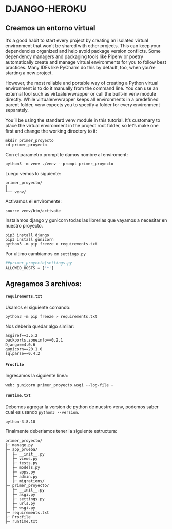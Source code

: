 # DJANGO-HEROKU

## Creamos un entorno virtual
It’s a good habit to start every project by creating an isolated virtual environment that won’t be shared with other projects. This can keep your dependencies organized and help avoid package version conflicts. Some dependency managers and packaging tools like Pipenv or poetry automatically create and manage virtual environments for you to follow best practices. Many IDEs like PyCharm do this by default, too, when you’re starting a new project.

However, the most reliable and portable way of creating a Python virtual environment is to do it manually from the command line. You can use an external tool such as virtualenvwrapper or call the built-in venv module directly. While virtualenvwrapper keeps all environments in a predefined parent folder, venv expects you to specify a folder for every environment separately.

You’ll be using the standard venv module in this tutorial. It’s customary to place the virtual environment in the project root folder, so let’s make one first and change the working directory to it:

```
mkdir primer_proyecto
cd primer_proyecto
```

Con el parametro prompt le damos nombre al enviroment:

```
python3 -m venv ./venv --prompt primer_proyecto
```

Luego vemos lo siguiente:

```
primer_proyecto/
│
└── venv/
```

Activamos el enviromente:

```
source venv/bin/activate
```

Instalamos django y gunicorn todas las librerias que vayamos a necesitar en nuestro proyecto.


```
pip3 install django
pip3 install gunicorn
python3 -m pip freeze > requirements.txt
```

Por ultimo cambiamos en `settings.py`

```python
##primer_proyecto\settings.py
ALLOWED_HOSTS = ['*']
```

## Agregamos 3 archivos:

#### `requirements.txt`

Usamos el siguiente comando:

```
python3 -m pip freeze > requirements.txt
```

Nos deberia quedar algo similar:

```
asgiref==3.5.2
backports.zoneinfo==0.2.1
Django==4.0.6
gunicorn==20.1.0
sqlparse==0.4.2
``` 
#### `Procfile`

Ingresamos la siguiente linea:

```
web: gunicorn primer_proyecto.wsgi --log-file -
```

#### `runtime.txt`

Debemos agregar la version de python de nuestro venv, podemos saber cual es usando `python3 --version`.

```
python-3.8.10
```

Finalmente deberiamos tener la siguiente estructura:

```
primer_proyecto/
├─ manage.py
├─ app_prueba/
│  ├─ __init__.py
│  ├─ views.py
│  ├─ tests.py
│  ├─ models.py
│  ├─ apps.py
│  ├─ admin.py
│  ├─ migrations/
├─ primer_proyecto/
│  ├─ __init__.py
│  ├─ asgi.py
│  ├─ settings.py
│  ├─ urls.py
│  ├─ wsgi.py
├─ requirements.txt
├─ Procfile
├─ runtime.txt
```
